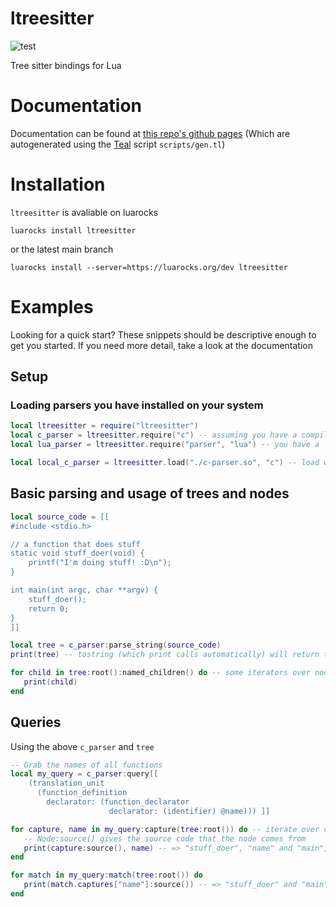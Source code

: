 # ltreesitter

![test](https://github.com/euclidianAce/ltreesitter/workflows/test/badge.svg)

Tree sitter bindings for Lua

# Documentation

Documentation can be found at [this repo's github pages](https://euclidianace.github.io/ltreesitter/)
(Which are autogenerated using the [Teal](https://github.com/teal-language/tl) script `scripts/gen.tl`)

# Installation

`ltreesitter` is avaliable on luarocks

```
luarocks install ltreesitter
```

or the latest main branch
```
luarocks install --server=https://luarocks.org/dev ltreesitter
```

# Examples

Looking for a quick start? These snippets should be descriptive enough to get you started. If you need more detail, take a look at the documentation

## Setup

### Loading parsers you have installed on your system
```lua
local ltreesitter = require("ltreesitter")
local c_parser = ltreesitter.require("c") -- assuming you have a compiled c parser named 'c.so' (or 'c.dll' on windows) in '~/.tree-sitter/bin/' and package.cpath
local lua_parser = ltreesitter.require("parser", "lua") -- you have a 'parser.so' (or .dll) with the symbol 'tree_sitter_lua' to load the language
```

```lua
local local_c_parser = ltreesitter.load("./c-parser.so", "c") -- load will just directly load from the filename given. Using a path without a path separator may have unintended consequences, see documentation for details.
```

## Basic parsing and usage of trees and nodes
```lua
local source_code = [[
#include <stdio.h>

// a function that does stuff
static void stuff_doer(void) {
    printf("I'm doing stuff! :D\n");
}

int main(int argc, char **argv) {
    stuff_doer();
    return 0;
}
]]

local tree = c_parser:parse_string(source_code)
print(tree) -- tostring (which print calls automatically) will return the string of s-expressions of trees and nodes

for child in tree:root():named_children() do -- some iterators over nodes' children are provided
   print(child)
end
```

## Queries
Using the above `c_parser` and `tree`
```lua
-- Grab the names of all functions
local my_query = c_parser:query[[
    (translation_unit
      (function_definition
        declarator: (function_declarator
                      declarator: (identifier) @name))) ]]

for capture, name in my_query:capture(tree:root()) do -- iterate over captured nodes without caring about order
   -- Node:source() gives the source code that the node comes from
   print(capture:source(), name) -- => "stuff_doer", "name" and "main", "name"
end

for match in my_query:match(tree:root()) do
   print(match.captures["name"]:source()) -- => "stuff_doer" and "main"
end
```
